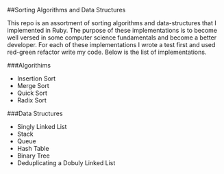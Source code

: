 ##Sorting Algorithms and Data Structures

This repo is an assortment of sorting algorithms and data-structures that I implemented in Ruby.  The purpose of these implementations is to become well versed in some computer science fundamentals and become a better developer.  For each of these implementations I wrote a test first and used red-green refactor write my code.  Below is the list of implementations.

###Algorithims
- Insertion Sort
- Merge Sort
- Quick Sort
- Radix Sort

###Data Structures
- Singly Linked List
- Stack
- Queue
- Hash Table
- Binary Tree
- Deduplicating a Dobuly Linked List
